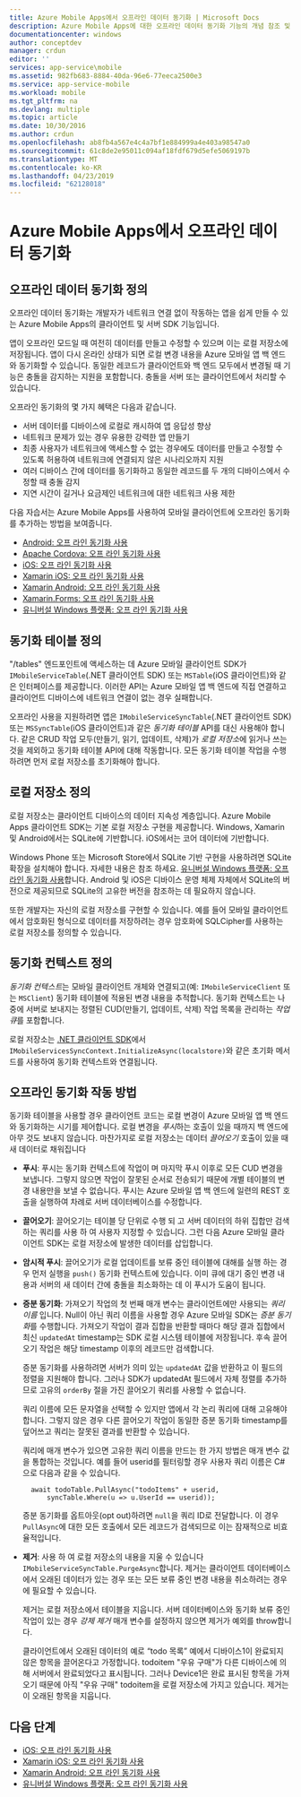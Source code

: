 ```yaml
---
title: Azure Mobile Apps에서 오프라인 데이터 동기화 | Microsoft Docs
description: Azure Mobile Apps에 대한 오프라인 데이터 동기화 기능의 개념 참조 및 개요
documentationcenter: windows
author: conceptdev
manager: crdun
editor: ''
services: app-service\mobile
ms.assetid: 982fb683-8884-40da-96e6-77eeca2500e3
ms.service: app-service-mobile
ms.workload: mobile
ms.tgt_pltfrm: na
ms.devlang: multiple
ms.topic: article
ms.date: 10/30/2016
ms.author: crdun
ms.openlocfilehash: ab8fb4a567e4c4a7bf1e884999a4e403a98547a0
ms.sourcegitcommit: 61c8de2e95011c094af18fdf679d5efe5069197b
ms.translationtype: MT
ms.contentlocale: ko-KR
ms.lasthandoff: 04/23/2019
ms.locfileid: "62128018"
---
```

# <a name="offline-data-sync-in-azure-mobile-apps"></a>Azure Mobile Apps에서 오프라인 데이터 동기화
## <a name="what-is-offline-data-sync"></a>오프라인 데이터 동기화 정의
오프라인 데이터 동기화는 개발자가 네트워크 연결 없이 작동하는 앱을 쉽게 만들 수 있는 Azure Mobile Apps의 클라이언트 및 서버 SDK 기능입니다.

앱이 오프라인 모드일 때 여전히 데이터를 만들고 수정할 수 있으며 이는 로컬 저장소에 저장됩니다. 앱이 다시 온라인 상태가 되면 로컬 변경 내용을 Azure 모바일 앱 백 엔드와 동기화할 수 있습니다. 동일한 레코드가 클라이언트와 백 엔드 모두에서 변경될 때 기능은 충돌을 감지하는 지원을 포함합니다. 충돌을 서버 또는 클라이언트에서 처리할 수 있습니다.

오프라인 동기화의 몇 가지 혜택은 다음과 같습니다.

* 서버 데이터를 디바이스에 로컬로 캐시하여 앱 응답성 향상
* 네트워크 문제가 있는 경우 유용한 강력한 앱 만들기
* 최종 사용자가 네트워크에 액세스할 수 없는 경우에도 데이터를 만들고 수정할 수 있도록 허용하여 네트워크에 연결되지 않은 시나리오까지 지원
* 여러 디바이스 간에 데이터를 동기화하고 동일한 레코드를 두 개의 디바이스에서 수정할 때 충돌 감지
* 지연 시간이 길거나 요금제인 네트워크에 대한 네트워크 사용 제한

다음 자습서는 Azure Mobile Apps를 사용하여 모바일 클라이언트에 오프라인 동기화를 추가하는 방법을 보여줍니다.

* [Android: 오프 라인 동기화 사용]
* [Apache Cordova: 오프 라인 동기화 사용](app-service-mobile-cordova-get-started-offline-data.md)
* [iOS: 오프 라인 동기화 사용]
* [Xamarin iOS: 오프 라인 동기화 사용]
* [Xamarin Android: 오프 라인 동기화 사용]
* [Xamarin.Forms: 오프 라인 동기화 사용](app-service-mobile-xamarin-forms-get-started-offline-data.md)
* [유니버설 Windows 플랫폼: 오프 라인 동기화 사용]

## <a name="what-is-a-sync-table"></a>동기화 테이블 정의
"/tables" 엔드포인트에 액세스하는 데 Azure 모바일 클라이언트 SDK가 `IMobileServiceTable`(.NET 클라이언트 SDK) 또는 `MSTable`(iOS 클라이언트)와 같은 인터페이스를 제공합니다. 이러한 API는 Azure 모바일 앱 백 엔드에 직접 연결하고 클라이언트 디바이스에 네트워크 연결이 없는 경우 실패합니다.

오프라인 사용을 지원하려면 앱은 `IMobileServiceSyncTable`(.NET 클라이언트 SDK) 또는 `MSSyncTable`(iOS 클라이언트)과 같은 *동기화 테이블* API를 대신 사용해야 합니다. 같은 CRUD 작업 모두(만들기, 읽기, 업데이트, 삭제)가 *로컬 저장소*에 읽거나 쓰는 것을 제외하고 동기화 테이블 API에 대해 작동합니다. 모든 동기화 테이블 작업을 수행하려면 먼저 로컬 저장소를 초기화해야 합니다.

## <a name="what-is-a-local-store"></a>로컬 저장소 정의
로컬 저장소는 클라이언트 디바이스의 데이터 지속성 계층입니다. Azure Mobile Apps 클라이언트 SDK는 기본 로컬 저장소 구현을 제공합니다. Windows, Xamarin 및 Android에서는 SQLite에 기반합니다. iOS에서는 코어 데이터에 기반합니다.

Windows Phone 또는 Microsoft Store에서 SQLite 기반 구현을 사용하려면 SQLite 확장을 설치해야 합니다. 자세한 내용은 참조 하세요. [유니버설 Windows 플랫폼: 오프 라인 동기화 사용]합니다. Android 및 iOS은 디바이스 운영 체제 자체에서 SQLite의 버전으로 제공되므로 SQLite의 고유한 버전을 참조하는 데 필요하지 않습니다.

또한 개발자는 자신의 로컬 저장소를 구현할 수 있습니다. 예를 들어 모바일 클라이언트에서 암호화된 형식으로 데이터를 저장하려는 경우 암호화에 SQLCipher를 사용하는 로컬 저장소를 정의할 수 있습니다.

## <a name="what-is-a-sync-context"></a>동기화 컨텍스트 정의
*동기화 컨텍스트*는 모바일 클라이언트 개체와 연결되고(예: `IMobileServiceClient` 또는 `MSClient`) 동기화 테이블에 적용된 변경 내용을 추적합니다. 동기화 컨텍스트는 나중에 서버로 보내지는 정렬된 CUD(만들기, 업데이트, 삭제) 작업 목록을 관리하는 *작업 큐*를 포함합니다.

로컬 저장소는 [.NET 클라이언트 SDK]에서 `IMobileServicesSyncContext.InitializeAsync(localstore)`와 같은 초기화 메서드를 사용하여 동기화 컨텍스트와 연결됩니다.

## <a name="how-sync-works"></a>오프라인 동기화 작동 방법
동기화 테이블을 사용할 경우 클라이언트 코드는 로컬 변경이 Azure 모바일 앱 백 엔드와 동기화하는 시기를 제어합니다. 로컬 변경을 *푸시*하는 호출이 있을 때까지 백 엔드에 아무 것도 보내지 않습니다. 마찬가지로 로컬 저장소는 데이터 *끌어오기* 호출이 있을 때 새 데이터로 채워집니다

* **푸시**: 푸시는 동기화 컨텍스트에 작업이 며 마지막 푸시 이후로 모든 CUD 변경을 보냅니다. 그렇지 않으면 작업이 잘못된 순서로 전송되기 때문에 개별 테이블의 변경 내용만을 보낼 수 없습니다. 푸시는 Azure 모바일 앱 백 엔드에 일련의 REST 호출을 실행하여 차례로 서버 데이터베이스를 수정합니다.
* **끌어오기**: 끌어오기는 테이블 당 단위로 수행 되 고 서버 데이터의 하위 집합만 검색 하는 쿼리를 사용 하 여 사용자 지정할 수 있습니다. 그런 다음 Azure 모바일 클라이언트 SDK는 로컬 저장소에 발생한 데이터를 삽입합니다.
* **암시적 푸시**: 끌어오기가 로컬 업데이트를 보류 중인 테이블에 대해를 실행 하는 경우 먼저 실행을 `push()` 동기화 컨텍스트에 있습니다. 이미 큐에 대기 중인 변경 내용과 서버의 새 데이터 간에 충돌을 최소화하는 데 이 푸시가 도움이 됩니다.
* **증분 동기화**: 가져오기 작업의 첫 번째 매개 변수는 클라이언트에만 사용되는 *쿼리 이름* 입니다. Null이 아닌 쿼리 이름을 사용할 경우 Azure 모바일 SDK는 *증분 동기화*를 수행합니다. 가져오기 작업이 결과 집합을 반환할 때마다 해당 결과 집합에서 최신 `updatedAt` timestamp는 SDK 로컬 시스템 테이블에 저장됩니다. 후속 끌어오기 작업은 해당 timestamp 이후의 레코드만 검색합니다.

  증분 동기화를 사용하려면 서버가 의미 있는 `updatedAt` 값을 반환하고 이 필드의 정렬을 지원해야 합니다. 그러나 SDK가 updatedAt 필드에서 자체 정렬를 추가하므로 고유의 `orderBy` 절을 가진 끌어오기 쿼리를 사용할 수 없습니다.

  쿼리 이름에 모든 문자열을 선택할 수 있지만 앱에서 각 논리 쿼리에 대해 고유해야 합니다.
  그렇지 않은 경우 다른 끌어오기 작업이 동일한 증분 동기화 timestamp를 덮어쓰고 쿼리는 잘못된 결과를 반환할 수 있습니다.

  쿼리에 매개 변수가 있으면 고유한 쿼리 이름을 만드는 한 가지 방법은 매개 변수 값을 통합하는 것입니다.
  예를 들어 userid를 필터링할 경우 사용자 쿼리 이름은 C#으로 다음과 같을 수 있습니다.

        await todoTable.PullAsync("todoItems" + userid,
            syncTable.Where(u => u.UserId == userid));

  증분 동기화를 옵트아웃(opt out)하려면 `null`을 쿼리 ID로 전달합니다. 이 경우 `PullAsync`에 대한 모든 호출에서 모든 레코드가 검색되므로 이는 잠재적으로 비효율적입니다.
* **제거**: 사용 하 여 로컬 저장소의 내용을 지울 수 있습니다 `IMobileServiceSyncTable.PurgeAsync`합니다.
  제거는 클라이언트 데이터베이스에서 오래된 데이터가 있는 경우 또는 모든 보류 중인 변경 내용을 취소하려는 경우에 필요할 수 있습니다.

  제거는 로컬 저장소에서 테이블을 지웁니다. 서버 데이터베이스와 동기화 보류 중인 작업이 있는 경우 *강제 제거* 매개 변수를 설정하지 않으면 제거가 예외를 throw합니다.

  클라이언트에서 오래된 데이터의 예로 “todo 목록” 예에서 디바이스1이 완료되지 않은 항목을 끌어온다고 가정합니다. todoitem "우유 구매"가 다른 디바이스에 의해 서버에서 완료되었다고 표시됩니다. 그러나 Device1은 완료 표시된 항목을 가져오기 때문에 아직 "우유 구매" todoitem을 로컬 저장소에 가지고 있습니다. 제거는 이 오래된 항목을 지웁니다.

## <a name="next-steps"></a>다음 단계
* [iOS: 오프 라인 동기화 사용]
* [Xamarin iOS: 오프 라인 동기화 사용]
* [Xamarin Android: 오프 라인 동기화 사용]
* [유니버설 Windows 플랫폼: 오프 라인 동기화 사용]

<!-- Links -->
[.NET 클라이언트 SDK]: app-service-mobile-dotnet-how-to-use-client-library.md
[Android: 오프 라인 동기화 사용]: app-service-mobile-android-get-started-offline-data.md
[iOS: 오프 라인 동기화 사용]: app-service-mobile-ios-get-started-offline-data.md
[Xamarin iOS: 오프 라인 동기화 사용]: app-service-mobile-xamarin-ios-get-started-offline-data.md
[Xamarin Android: 오프 라인 동기화 사용]: app-service-mobile-xamarin-android-get-started-offline-data.md
[유니버설 Windows 플랫폼: 오프 라인 동기화 사용]: app-service-mobile-windows-store-dotnet-get-started-offline-data.md
